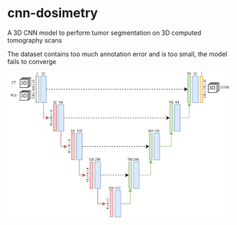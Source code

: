 # cnn-dosimetry

A 3D CNN model to perform tumor segmentation on 3D computed tomography scans

The dataset contains too much annotation error and is too small, the model fails to converge

![image info](./docs/architecture3d.png)